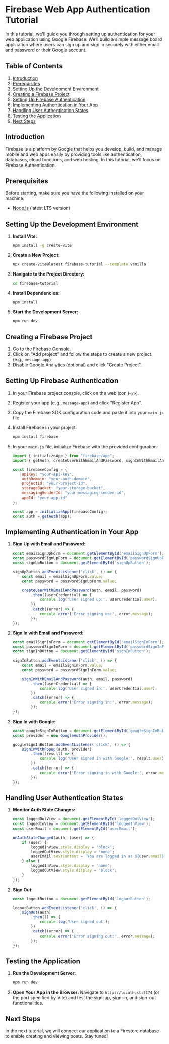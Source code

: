 
# Firebase Web App Authentication Tutorial

In this tutorial, we'll guide you through setting up authentication for your web application using Google Firebase. We’ll build a simple message board application where users can sign up and sign in securely with either email and password or their Google account.

## Table of Contents

1. [Introduction](#introduction)
2. [Prerequisites](#prerequisites)
3. [Setting Up the Development Environment](#setting-up-the-development-environment)
4. [Creating a Firebase Project](#creating-a-firebase-project)
5. [Setting Up Firebase Authentication](#setting-up-firebase-authentication)
6. [Implementing Authentication in Your App](#implementing-authentication-in-your-app)
7. [Handling User Authentication States](#handling-user-authentication-states)
8. [Testing the Application](#testing-the-application)
9. [Next Steps](#next-steps)

## Introduction

Firebase is a platform by Google that helps you develop, build, and manage mobile and web apps easily by providing tools like authentication, databases, cloud functions, and web hosting. In this tutorial, we'll focus on Firebase Authentication.

## Prerequisites

Before starting, make sure you have the following installed on your machine:
- [Node.js](https://nodejs.org) (latest LTS version)

## Setting Up the Development Environment

1. **Install Vite:**
   ```sh
   npm install -g create-vite
   ```

2. **Create a New Project:**
   ```sh
   npx create-vite@latest firebase-tutorial --template vanilla
   ```

3. **Navigate to the Project Directory:**
   ```sh
   cd firebase-tutorial
   ```

4. **Install Dependencies:**
   ```sh
   npm install
   ```

5. **Start the Development Server:**
   ```sh
   npm run dev
   ```

## Creating a Firebase Project

1. Go to the [Firebase Console](https://console.firebase.google.com/).
2. Click on "Add project" and follow the steps to create a new project. (e.g., `message-app`)
3. Disable Google Analytics (optional) and click "Create Project".

## Setting Up Firebase Authentication

1. In your Firebase project console, click on the web icon (`</>`).
2. Register your app (e.g., `message-app`) and click "Register App".
3. Copy the Firebase SDK configuration code and paste it into your `main.js` file.
4. Install Firebase in your project:
   ```sh
   npm install firebase
   ```

5. In your `main.js` file, initialize Firebase with the provided configuration:

   ```js
   import { initializeApp } from "firebase/app";
   import { getAuth, createUserWithEmailAndPassword, signInWithEmailAndPassword, signInWithPopup, GoogleAuthProvider, onAuthStateChanged, signOut } from "firebase/auth";

   const firebaseConfig = {
       apiKey: "your-api-key",
       authDomain: "your-auth-domain",
       projectId: "your-project-id",
       storageBucket: "your-storage-bucket",
       messagingSenderId: "your-messaging-sender-id",
       appId: "your-app-id"
   };

   const app = initializeApp(firebaseConfig);
   const auth = getAuth(app);
   ```

## Implementing Authentication in Your App

1. **Sign Up with Email and Password:**

   ```js
   const emailSignUpForm = document.getElementById('emailSignUpForm');
   const passwordSignUpForm = document.getElementById('passwordSignUpForm');
   const signUpButton = document.getElementById('signUpButton');

   signUpButton.addEventListener('click', () => {
       const email = emailSignUpForm.value;
       const password = passwordSignUpForm.value;

       createUserWithEmailAndPassword(auth, email, password)
           .then((userCredential) => {
               console.log('User signed up:', userCredential.user);
           })
           .catch((error) => {
               console.error('Error signing up:', error.message);
           });
   });
   ```

2. **Sign In with Email and Password:**

   ```js
   const emailSignInForm = document.getElementById('emailSignInForm');
   const passwordSignInForm = document.getElementById('passwordSignInForm');
   const signInButton = document.getElementById('signInButton');

   signInButton.addEventListener('click', () => {
       const email = emailSignInForm.value;
       const password = passwordSignInForm.value;

       signInWithEmailAndPassword(auth, email, password)
           .then((userCredential) => {
               console.log('User signed in:', userCredential.user);
           })
           .catch((error) => {
               console.error('Error signing in:', error.message);
           });
   });
   ```

3. **Sign In with Google:**

   ```js
   const googleSignInButton = document.getElementById('googleSignInButton');
   const provider = new GoogleAuthProvider();

   googleSignInButton.addEventListener('click', () => {
       signInWithPopup(auth, provider)
           .then((result) => {
               console.log('User signed in with Google:', result.user);
           })
           .catch((error) => {
               console.error('Error signing in with Google:', error.message);
           });
   });
   ```

## Handling User Authentication States

1. **Monitor Auth State Changes:**

   ```js
   const loggedOutView = document.getElementById('loggedOutView');
   const loggedInView = document.getElementById('loggedInView');
   const userEmail = document.getElementById('userEmail');

   onAuthStateChanged(auth, (user) => {
       if (user) {
           loggedInView.style.display = 'block';
           loggedOutView.style.display = 'none';
           userEmail.textContent = `You are logged in as ${user.email}`;
       } else {
           loggedInView.style.display = 'none';
           loggedOutView.style.display = 'block';
       }
   });
   ```

2. **Sign Out:**

   ```js
   const logoutButton = document.getElementById('logoutButton');

   logoutButton.addEventListener('click', () => {
       signOut(auth)
           .then(() => {
               console.log('User signed out');
           })
           .catch((error) => {
               console.error('Error signing out:', error.message);
           });
   });
   ```

## Testing the Application

1. **Run the Development Server:**
   ```sh
   npm run dev
   ```

2. **Open Your App in the Browser:**
   Navigate to `http://localhost:5174` (or the port specified by Vite) and test the sign-up, sign-in, and sign-out functionalities.

## Next Steps

In the next tutorial, we will connect our application to a Firestore database to enable creating and viewing posts. Stay tuned!
